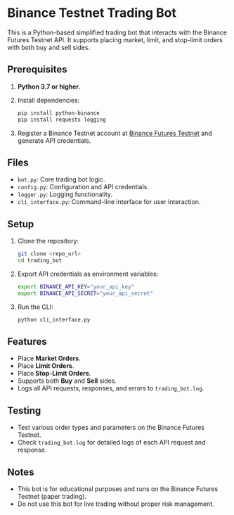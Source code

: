 # Binance Testnet Trading Bot

This is a Python-based simplified trading bot that interacts with the Binance Futures Testnet API. It supports placing market, limit, and stop-limit orders with both buy and sell sides.

## Prerequisites
1. **Python 3.7 or higher**.
2. Install dependencies:
    ```bash
    pip install python-binance
    pip install requests logging
    ```

3. Register a Binance Testnet account at [Binance Futures Testnet](https://testnet.binancefuture.com) and generate API credentials.

## Files
- `bot.py`: Core trading bot logic.
- `config.py`: Configuration and API credentials.
- `logger.py`: Logging functionality.
- `cli_interface.py`: Command-line interface for user interaction.

## Setup
1. Clone the repository:
    ```bash
    git clone <repo_url>
    cd trading_bot
    ```

2. Export API credentials as environment variables:
    ```bash
    export BINANCE_API_KEY="your_api_key"
    export BINANCE_API_SECRET="your_api_secret"
    ```

3. Run the CLI:
    ```bash
    python cli_interface.py
    ```

## Features
- Place **Market Orders**.
- Place **Limit Orders**.
- Place **Stop-Limit Orders**.
- Supports both **Buy** and **Sell** sides.
- Logs all API requests, responses, and errors to `trading_bot.log`.

## Testing
- Test various order types and parameters on the Binance Futures Testnet.
- Check `trading_bot.log` for detailed logs of each API request and response.

## Notes
- This bot is for educational purposes and runs on the Binance Futures Testnet (paper trading).
- Do not use this bot for live trading without proper risk management.
